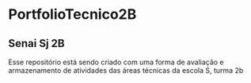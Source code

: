 # PortfolioTecnico2B
## Senai Sj 2B 
Esse repositório está sendo criado com uma forma de avaliação e armazenamento de atividades das áreas técnicas da escola S, turma 2b
